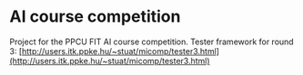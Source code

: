 # AI course competition
Project for the PPCU FIT AI course competition. Tester framework for round 3: [http://users.itk.ppke.hu/~stuat/micomp/tester3.html](http://users.itk.ppke.hu/~stuat/micomp/tester3.html)
